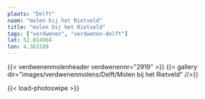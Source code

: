 ```yaml
---
plaats: "Delft"
naam: "molen bij het Rietveld"
title: "molen bij het Rietveld"
tags: ["verdwenen", "verdwenen-delft"]
lat: 52.014964
lon: 4.363189
---
```

{{< verdwenenmolenheader verdwenennr="2919" >}}
{{< gallery dir="images/verdwenenmolens/Delft/Molen bij het Rietveld" //>}}

{{< load-photoswipe >}}